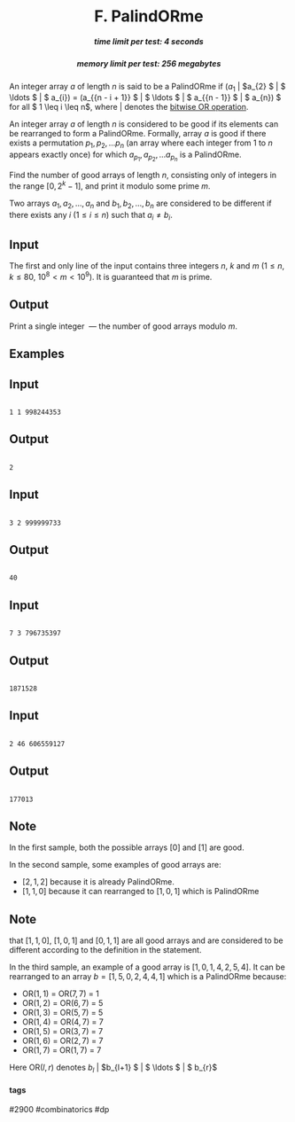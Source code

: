 <h1 style='text-align: center;'> F. PalindORme</h1>

<h5 style='text-align: center;'>time limit per test: 4 seconds</h5>
<h5 style='text-align: center;'>memory limit per test: 256 megabytes</h5>

An integer array $a$ of length $n$ is said to be a PalindORme if ($a_{1}$ $|$ $a_{2} $ $|$ $ \ldots $ $|$ $ a_{i}) = (a_{{n - i + 1}} $ $|$ $ \ldots $ $|$ $ a_{{n - 1}} $ $|$ $ a_{n}) $ for all $ 1 \leq i \leq n$, where $|$ denotes the [bitwise OR operation](https://en.wikipedia.org/wiki/Bitwise_operation#OR).

An integer array $a$ of length $n$ is considered to be good if its elements can be rearranged to form a PalindORme. Formally, array $a$ is good if there exists a permutation $p_1, p_2, \ldots p_n$ (an array where each integer from $1$ to $n$ appears exactly once) for which $a_{p_1}, a_{p_2}, \ldots a_{p_n}$ is a PalindORme.

Find the number of good arrays of length $n$, consisting only of integers in the range $[0, 2^{k} - 1]$, and print it modulo some prime $m$.

Two arrays $a_1, a_2, \ldots, a_n$ and $b_1, b_2, \ldots, b_n$ are considered to be different if there exists any $i$ $(1 \leq i \leq n)$ such that $a_i \ne b_i$.

## Input

The first and only line of the input contains three integers $n$, $k$ and $m$ ($1 \leq n,k \leq 80$, $10^8 \lt m \lt 10^9$). It is guaranteed that $m$ is prime.

## Output

Print a single integer  — the number of good arrays modulo $m$.

## Examples

## Input


```

1 1 998244353

```
## Output


```

2

```
## Input


```

3 2 999999733

```
## Output


```

40

```
## Input


```

7 3 796735397

```
## Output


```

1871528

```
## Input


```

2 46 606559127

```
## Output


```

177013

```
## Note

In the first sample, both the possible arrays $[0]$ and $[1]$ are good.

In the second sample, some examples of good arrays are:

* $[2, 1, 2]$ because it is already PalindORme.
* $[1, 1, 0]$ because it can rearranged to $[1, 0, 1]$ which is PalindORme

## Note

 that $[1, 1, 0]$, $[1, 0, 1]$ and $[0, 1, 1]$ are all good arrays and are considered to be different according to the definition in the statement.

In the third sample, an example of a good array is $[1, 0, 1, 4, 2, 5, 4]$. It can be rearranged to an array $b = [1, 5, 0, 2, 4, 4, 1]$ which is a PalindORme because:

* $\mathrm{OR}(1, 1)$ = $\mathrm{OR}(7, 7)$ = $1$
* $\mathrm{OR}(1, 2)$ = $\mathrm{OR}(6, 7)$ = $5$
* $\mathrm{OR}(1, 3)$ = $\mathrm{OR}(5, 7)$ = $5$
* $\mathrm{OR}(1, 4)$ = $\mathrm{OR}(4, 7)$ = $7$
* $\mathrm{OR}(1, 5)$ = $\mathrm{OR}(3, 7)$ = $7$
* $\mathrm{OR}(1, 6)$ = $\mathrm{OR}(2, 7)$ = $7$
* $\mathrm{OR}(1, 7)$ = $\mathrm{OR}(1, 7)$ = $7$

Here $\mathrm{OR}(l, r)$ denotes $b_{l}$ $|$ $b_{l+1} $ $|$ $ \ldots $ $|$ $ b_{r}$



#### tags 

#2900 #combinatorics #dp 